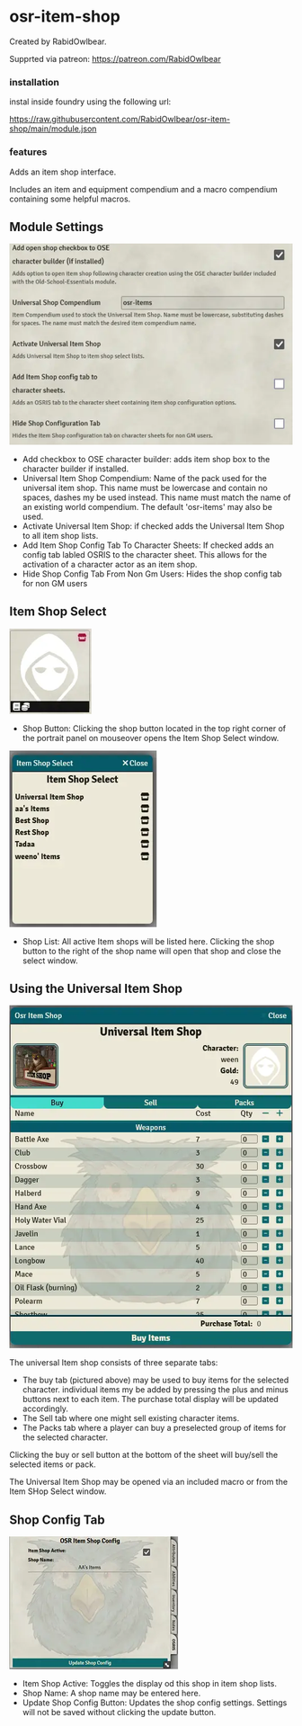 # osr-item-shop

Created by RabidOwlbear.

Supprted via patreon: https://patreon.com/RabidOwlbear

### installation

instal inside foundry using the following url:

https://raw.githubusercontent.com/RabidOwlbear/osr-item-shop/main/module.json

### features

Adds an item shop interface.

Includes an item and equipment compendium and a macro compendium containing some helpful macros.

## Module Settings
![settings](./img/doc/005.webp)

- Add checkbox to OSE character builder: adds item shop box to the character builder if installed.
- Universal Item Shop Compendium: Name of the pack used for the universal item shop. This name must be lowercase and contain no spaces, dashes my be used instead. This name must match the name of an existing world compendium. The default 'osr-items' may also be used.
- Activate Universal Item Shop: if checked adds the Universal Item Shop to all item shop lists.
- Add Item Shop Config Tab To Character Sheets: If checked adds an config tab labled OSRIS to the character sheet. This allows for the activation of a character actor as an item shop.
- Hide Shop Config Tab From Non Gm Users: Hides the shop config tab for non GM users

## Item Shop Select
![shop button](./img/doc/001.webp)
- Shop Button: Clicking the shop button located in the top right corner of the portrait panel on mouseover opens the Item Shop Select window.

![shop select](./img/doc/002.webp)
 - Shop List: All active Item shops will be listed here. Clicking the shop button to the right of the shop name will open that shop and close the select window.
 
## Using the Universal Item Shop
![universal shop](./img/doc/003.webp)

The universal Item shop consists of three separate tabs:

- The buy tab (pictured above) may be used to buy items for the selected character. individual items my be added by pressing the plus and minus buttons next to each item. The purchase total display will be updated accordingly.
- The Sell tab where one might sell existing character items.
- The Packs tab where a player can buy a preselected group of items for the selected character.

Clicking the buy or sell button at the bottom of the sheet will buy/sell the selected items or pack.

The Universal Item Shop may be opened via an included macro or from the Item SHop Select window.

## Shop Config Tab
![shop config](./img/doc/004.webp)

- Item Shop Active: Toggles the display od this shop in item shop lists.
- Shop Name: A shop name may be entered here. 
- Update Shop Config Button: Updates the shop config settings. Settings will not be saved without clicking the update button.


